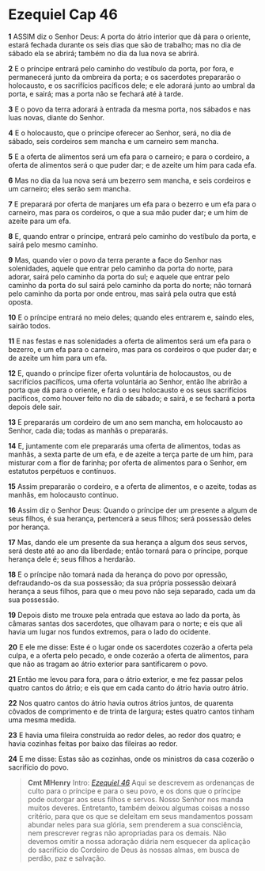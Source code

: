 # Ezequiel Cap 46

**1** 	ASSIM diz o Senhor Deus: A porta do átrio interior que dá para o oriente, estará fechada durante os seis dias que são de trabalho; mas no dia de sábado ela se abrirá; também no dia da lua nova se abrirá.

**2** 	E o príncipe entrará pelo caminho do vestíbulo da porta, por fora, e permanecerá junto da ombreira da porta; e os sacerdotes prepararão o holocausto, e os sacrifícios pacíficos dele; e ele adorará junto ao umbral da porta, e sairá; mas a porta não se fechará até à tarde.

**3** 	E o povo da terra adorará à entrada da mesma porta, nos sábados e nas luas novas, diante do Senhor.

**4** 	E o holocausto, que o príncipe oferecer ao Senhor, será, no dia de sábado, seis cordeiros sem mancha e um carneiro sem mancha.

**5** 	E a oferta de alimentos será um efa para o carneiro; e para o cordeiro, a oferta de alimentos será o que puder dar; e de azeite um him para cada efa.

**6** 	Mas no dia da lua nova será um bezerro sem mancha, e seis cordeiros e um carneiro; eles serão sem mancha.

**7** 	E preparará por oferta de manjares um efa para o bezerro e um efa para o carneiro, mas para os cordeiros, o que a sua mão puder dar; e um him de azeite para um efa.

**8** 	E, quando entrar o príncipe, entrará pelo caminho do vestíbulo da porta, e sairá pelo mesmo caminho.

**9** 	Mas, quando vier o povo da terra perante a face do Senhor nas solenidades, aquele que entrar pelo caminho da porta do norte, para adorar, sairá pelo caminho da porta do sul; e aquele que entrar pelo caminho da porta do sul sairá pelo caminho da porta do norte; não tornará pelo caminho da porta por onde entrou, mas sairá pela outra que está oposta.

**10** 	E o príncipe entrará no meio deles; quando eles entrarem e, saindo eles, sairão todos.

**11** 	E nas festas e nas solenidades a oferta de alimentos será um efa para o bezerro, e um efa para o carneiro, mas para os cordeiros o que puder dar; e de azeite um him para um efa.

**12** 	E, quando o príncipe fizer oferta voluntária de holocaustos, ou de sacrifícios pacíficos, uma oferta voluntária ao Senhor, então lhe abrirão a porta que dá para o oriente, e fará o seu holocausto e os seus sacrifícios pacíficos, como houver feito no dia de sábado; e sairá, e se fechará a porta depois dele sair.

**13** 	E prepararás um cordeiro de um ano sem mancha, em holocausto ao Senhor, cada dia; todas as manhãs o prepararás.

**14** 	E, juntamente com ele prepararás uma oferta de alimentos, todas as manhãs, a sexta parte de um efa, e de azeite a terça parte de um him, para misturar com a flor de farinha; por oferta de alimentos para o Senhor, em estatutos perpétuos e contínuos.

**15** 	Assim prepararão o cordeiro, e a oferta de alimentos, e o azeite, todas as manhãs, em holocausto contínuo.

**16** 	Assim diz o Senhor Deus: Quando o príncipe der um presente a algum de seus filhos, é sua herança, pertencerá a seus filhos; será possessão deles por herança.

**17** 	Mas, dando ele um presente da sua herança a algum dos seus servos, será deste até ao ano da liberdade; então tornará para o príncipe, porque herança dele é; seus filhos a herdarão.

**18** 	E o príncipe não tomará nada da herança do povo por opressão, defraudando-os da sua possessão; da sua própria possessão deixará herança a seus filhos, para que o meu povo não seja separado, cada um da sua possessão.

**19** 	Depois disto me trouxe pela entrada que estava ao lado da porta, às câmaras santas dos sacerdotes, que olhavam para o norte; e eis que ali havia um lugar nos fundos extremos, para o lado do ocidente.

**20** 	E ele me disse: Este é o lugar onde os sacerdotes cozerão a oferta pela culpa, e a oferta pelo pecado, e onde cozerão a oferta de alimentos, para que não as tragam ao átrio exterior para santificarem o povo.

**21** 	Então me levou para fora, para o átrio exterior, e me fez passar pelos quatro cantos do átrio; e eis que em cada canto do átrio havia outro átrio.

**22** 	Nos quatro cantos do átrio havia outros átrios juntos, de quarenta côvados de comprimento e de trinta de largura; estes quatro cantos tinham uma mesma medida.

**23** 	E havia uma fileira construída ao redor deles, ao redor dos quatro; e havia cozinhas feitas por baixo das fileiras ao redor.

**24** 	E me disse: Estas são as cozinhas, onde os ministros da casa cozerão o sacrifício do povo.


> **Cmt MHenry** Intro: *[Ezequiel 46](../26A-Ez/46.md#0)* Aqui se descrevem as ordenanças de culto para o príncipe e para o seu povo, e os dons que o príncipe pode outorgar aos seus filhos e servos. Nosso Senhor nos manda muitos deveres. Entretanto, também deixou algumas coisas a nosso critério, para que os que se deleitam em seus mandamentos possam abundar neles para sua glória, sem prenderem a sua consciência, nem prescrever regras não apropriadas para os demais. Não devemos omitir a nossa adoração diária nem esquecer da aplicação do sacrifício do Cordeiro de Deus às nossas almas, em busca de perdão, paz e salvação.